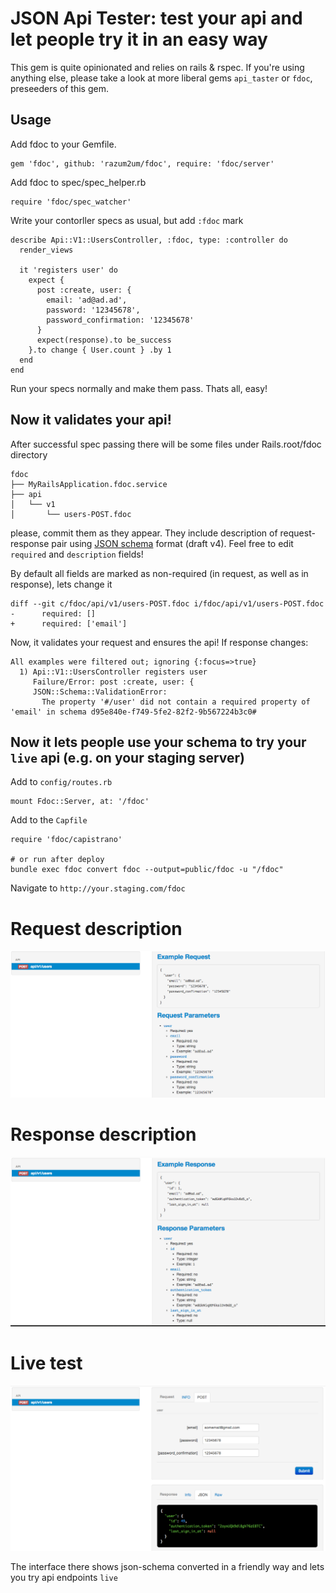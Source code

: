 # JSON Api Tester: test your api and let people try it in an easy way

This gem is quite opinionated and relies on rails & rspec. If you're 
using anything else, please take a look at more liberal gems `api_taster` or `fdoc`,
preseeders of this gem.

## Usage

Add fdoc to your Gemfile.

    gem 'fdoc', github: 'razum2um/fdoc', require: 'fdoc/server'

Add fdoc to spec/spec_helper.rb

    require 'fdoc/spec_watcher'

Write your contorller specs as usual, but add `:fdoc` mark

    describe Api::V1::UsersController, :fdoc, type: :controller do
      render_views

      it 'registers user' do
        expect {
          post :create, user: {
            email: 'ad@ad.ad',
            password: '12345678',
            password_confirmation: '12345678'
          }
          expect(response).to be_success
        }.to change { User.count } .by 1
      end
    end

Run your specs normally and make them pass. Thats all, easy!

## Now it validates your api!

After successful spec passing there will be some files under Rails.root/fdoc directory

    fdoc
    ├── MyRailsApplication.fdoc.service
    ├── api
    │   └── v1
    │       └── users-POST.fdoc

please, commit them as they appear. They include description of request-response pair using
[JSON schema][json_schema] format (draft v4). Feel free to edit `required` and `description` fields!

By default all fields are marked as non-required (in request, as well as in response), lets change it

    diff --git c/fdoc/api/v1/users-POST.fdoc i/fdoc/api/v1/users-POST.fdoc
    -      required: []
    +      required: ['email']

Now, it validates your request and ensures the api! If response changes:

    All examples were filtered out; ignoring {:focus=>true}
      1) Api::V1::UsersController registers user
         Failure/Error: post :create, user: {
         JSON::Schema::ValidationError:
           The property '#/user' did not contain a required property of 'email' in schema d95e840e-f749-5fe2-82f2-9b567224b3c0#

## Now it lets people use your schema to try your `live` api (e.g. on your staging server)

Add to `config/routes.rb`

    mount Fdoc::Server, at: '/fdoc'

Add to the `Capfile`

    require 'fdoc/capistrano'

    # or run after deploy
    bundle exec fdoc convert fdoc --output=public/fdoc -u "/fdoc"

Navigate to `http://your.staging.com/fdoс`

# Request description

![request][request_img]

# Response description

![response][response_img]

# Live test

![tryrequest][tryrequest_img]

The interface there shows json-schema converted in a friendly way and
lets you try api endpoints `live`

[json_schema]: http://json-schema.org/
[request_img]: https://github.com/razum2um/fdoc/raw/master/docs/request.png
[response_img]: https://github.com/razum2um/fdoc/raw/master/docs/response.png
[tryrequest_img]: https://github.com/razum2um/fdoc/raw/master/docs/tryrequest.png
